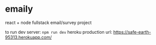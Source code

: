 # emaily
react + node fullstack email/survey project

to run dev server: `npm run dev`
heroku production url: https://safe-earth-95313.herokuapp.com/
